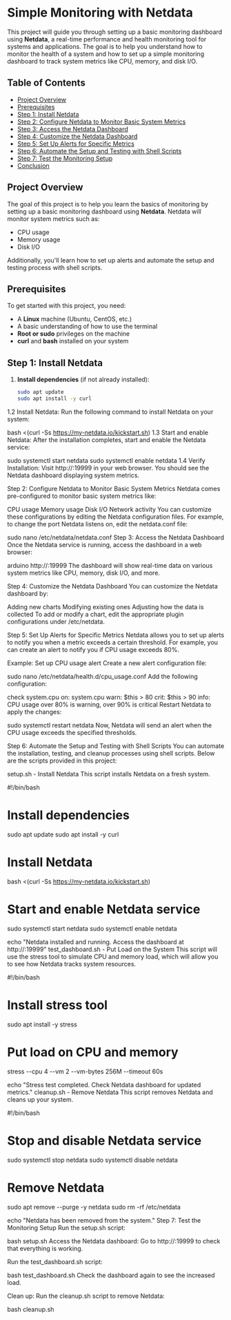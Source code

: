 # Simple Monitoring with Netdata

This project will guide you through setting up a basic monitoring dashboard using **Netdata**, a real-time performance and health monitoring tool for systems and applications. The goal is to help you understand how to monitor the health of a system and how to set up a simple monitoring dashboard to track system metrics like CPU, memory, and disk I/O.

## Table of Contents
- [Project Overview](#project-overview)
- [Prerequisites](#prerequisites)
- [Step 1: Install Netdata](#step-1-install-netdata)
- [Step 2: Configure Netdata to Monitor Basic System Metrics](#step-2-configure-netdata-to-monitor-basic-system-metrics)
- [Step 3: Access the Netdata Dashboard](#step-3-access-the-netdata-dashboard)
- [Step 4: Customize the Netdata Dashboard](#step-4-customize-the-netdata-dashboard)
- [Step 5: Set Up Alerts for Specific Metrics](#step-5-set-up-alerts-for-specific-metrics)
- [Step 6: Automate the Setup and Testing with Shell Scripts](#step-6-automate-the-setup-and-testing-with-shell-scripts)
- [Step 7: Test the Monitoring Setup](#step-7-test-the-monitoring-setup)
- [Conclusion](#conclusion)

## Project Overview

The goal of this project is to help you learn the basics of monitoring by setting up a basic monitoring dashboard using **Netdata**. Netdata will monitor system metrics such as:
- CPU usage
- Memory usage
- Disk I/O

Additionally, you'll learn how to set up alerts and automate the setup and testing process with shell scripts.

## Prerequisites

To get started with this project, you need:
- A **Linux** machine (Ubuntu, CentOS, etc.)
- A basic understanding of how to use the terminal
- **Root or sudo** privileges on the machine
- **curl** and **bash** installed on your system

## Step 1: Install Netdata

1. **Install dependencies** (if not already installed):
   ```bash
   sudo apt update
   sudo apt install -y curl

1.2 Install Netdata:
Run the following command to install Netdata on your system:

bash <(curl -Ss https://my-netdata.io/kickstart.sh)
1.3 Start and enable Netdata:
After the installation completes, start and enable the Netdata service:

sudo systemctl start netdata
sudo systemctl enable netdata
1.4 Verify Installation:
Visit http://<your-server-ip>:19999 in your web browser. You should see the Netdata dashboard displaying system metrics.

Step 2: Configure Netdata to Monitor Basic System Metrics
Netdata comes pre-configured to monitor basic system metrics like:

CPU usage
Memory usage
Disk I/O
Network activity
You can customize these configurations by editing the Netdata configuration files. For example, to change the port Netdata listens on, edit the netdata.conf file:


sudo nano /etc/netdata/netdata.conf
Step 3: Access the Netdata Dashboard
Once the Netdata service is running, access the dashboard in a web browser:

arduino 
http://<your-server-ip>:19999
The dashboard will show real-time data on various system metrics like CPU, memory, disk I/O, and more.

Step 4: Customize the Netdata Dashboard
You can customize the Netdata dashboard by:

Adding new charts
Modifying existing ones
Adjusting how the data is collected
To add or modify a chart, edit the appropriate plugin configurations under /etc/netdata.

Step 5: Set Up Alerts for Specific Metrics
Netdata allows you to set up alerts to notify you when a metric exceeds a certain threshold. For example, you can create an alert to notify you if CPU usage exceeds 80%.

Example: Set up CPU usage alert
Create a new alert configuration file:


sudo nano /etc/netdata/health.d/cpu_usage.conf
Add the following configuration:


check system.cpu
  on: system.cpu
  warn: $this > 80
  crit: $this > 90
  info: CPU usage over 80% is warning, over 90% is critical
Restart Netdata to apply the changes:


sudo systemctl restart netdata
Now, Netdata will send an alert when the CPU usage exceeds the specified thresholds.

Step 6: Automate the Setup and Testing with Shell Scripts
You can automate the installation, testing, and cleanup processes using shell scripts. Below are the scripts provided in this project:

setup.sh - Install Netdata
This script installs Netdata on a fresh system.


#!/bin/bash

# Install dependencies
sudo apt update
sudo apt install -y curl

# Install Netdata
bash <(curl -Ss https://my-netdata.io/kickstart.sh)

# Start and enable Netdata service
sudo systemctl start netdata
sudo systemctl enable netdata

echo "Netdata installed and running. Access the dashboard at http://<your-server-ip>:19999"
test_dashboard.sh - Put Load on the System
This script will use the stress tool to simulate CPU and memory load, which will allow you to see how Netdata tracks system resources.


#!/bin/bash

# Install stress tool
sudo apt install -y stress

# Put load on CPU and memory
stress --cpu 4 --vm 2 --vm-bytes 256M --timeout 60s

echo "Stress test completed. Check Netdata dashboard for updated metrics."
cleanup.sh - Remove Netdata
This script removes Netdata and cleans up your system.


#!/bin/bash

# Stop and disable Netdata service
sudo systemctl stop netdata
sudo systemctl disable netdata

# Remove Netdata
sudo apt remove --purge -y netdata
sudo rm -rf /etc/netdata

echo "Netdata has been removed from the system."
Step 7: Test the Monitoring Setup
Run the setup.sh script:


bash setup.sh
Access the Netdata dashboard: Go to http://<your-server-ip>:19999 to check that everything is working.

Run the test_dashboard.sh script:



bash test_dashboard.sh
Check the dashboard again to see the increased load.

Clean up: Run the cleanup.sh script to remove Netdata:

bash cleanup.sh
